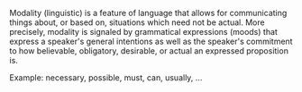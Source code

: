 Modality (linguistic) is a feature of language that allows for communicating things about, or based on, situations which need not be actual. More precisely, modality is signaled by grammatical expressions (moods) that express a speaker's general intentions as well as the speaker's commitment to how believable, obligatory, desirable, or actual an expressed proposition is.
  
Example: necessary, possible, must, can, usually, ...

